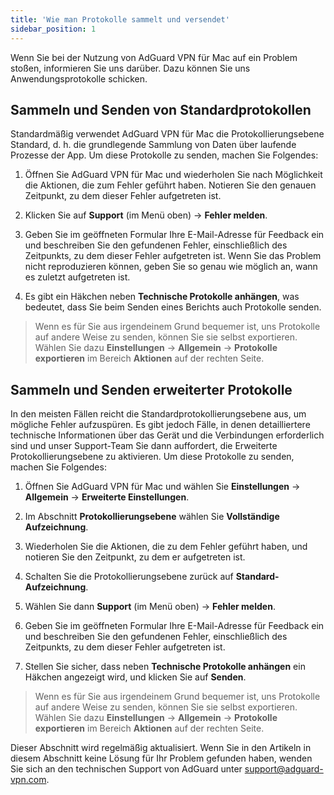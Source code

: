 ```yaml
---
title: 'Wie man Protokolle sammelt und versendet'
sidebar_position: 1
---
```


Wenn Sie bei der Nutzung von AdGuard VPN für Mac auf ein Problem stoßen, informieren Sie uns darüber. Dazu können Sie uns Anwendungsprotokolle schicken.

## Sammeln und Senden von Standardprotokollen

Standardmäßig verwendet AdGuard VPN für Mac die Protokollierungsebene Standard, d. h. die grundlegende Sammlung von Daten über laufende Prozesse der App. Um diese Protokolle zu senden, machen Sie Folgendes:

1. Öffnen Sie AdGuard VPN für Mac und wiederholen Sie nach Möglichkeit die Aktionen, die zum Fehler geführt haben. Notieren Sie den genauen Zeitpunkt, zu dem dieser Fehler aufgetreten ist.

2. Klicken Sie auf **Support** (im Menü oben) → **Fehler melden**.

3. Geben Sie im geöffneten Formular Ihre E-Mail-Adresse für Feedback ein und beschreiben Sie den gefundenen Fehler, einschließlich des Zeitpunkts, zu dem dieser Fehler aufgetreten ist. Wenn Sie das Problem nicht reproduzieren können, geben Sie so genau wie möglich an, wann es zuletzt aufgetreten ist.

4. Es gibt ein Häkchen neben **Technische Protokolle anhängen**, was bedeutet, dass Sie beim Senden eines Berichts auch Protokolle senden.
> Wenn es für Sie aus irgendeinem Grund bequemer ist, uns Protokolle auf andere Weise zu senden, können Sie sie selbst exportieren. Wählen Sie dazu **Einstellungen** → **Allgemein** → **Protokolle exportieren** im Bereich **Aktionen** auf der rechten Seite.

## Sammeln und Senden erweiterter Protokolle

In den meisten Fällen reicht die Standardprotokollierungsebene aus, um mögliche Fehler aufzuspüren. Es gibt jedoch Fälle, in denen detailliertere technische Informationen über das Gerät und die Verbindungen erforderlich sind und unser Support-Team Sie dann auffordert, die Erweiterte Protokollierungsebene zu aktivieren. Um diese Protokolle zu senden, machen Sie Folgendes:

1. Öffnen Sie AdGuard VPN für Mac und wählen Sie **Einstellungen** → **Allgemein** → **Erweiterte Einstellungen**.

2. Im Abschnitt **Protokollierungsebene** wählen Sie **Vollständige Aufzeichnung**.

3. Wiederholen Sie die Aktionen, die zu dem Fehler geführt haben, und notieren Sie den Zeitpunkt, zu dem er aufgetreten ist.

4. Schalten Sie die Protokollierungsebene zurück auf **Standard-Aufzeichnung**.

5. Wählen Sie dann **Support** (im Menü oben) → **Fehler melden**.

6. Geben Sie im geöffneten Formular Ihre E-Mail-Adresse für Feedback ein und beschreiben Sie den gefundenen Fehler, einschließlich des Zeitpunkts, zu dem dieser Fehler aufgetreten ist.

7. Stellen Sie sicher, dass neben **Technische Protokolle anhängen** ein Häkchen angezeigt wird, und klicken Sie auf **Senden**.
> Wenn es für Sie aus irgendeinem Grund bequemer ist, uns Protokolle auf andere Weise zu senden, können Sie sie selbst exportieren. Wählen Sie dazu **Einstellungen** → **Allgemein** → **Protokolle exportieren** im Bereich **Aktionen** auf der rechten Seite.

Dieser Abschnitt wird regelmäßig aktualisiert. Wenn Sie in den Artikeln in diesem Abschnitt keine Lösung für Ihr Problem gefunden haben, wenden Sie sich an den technischen Support von AdGuard unter support@adguard-vpn.com.